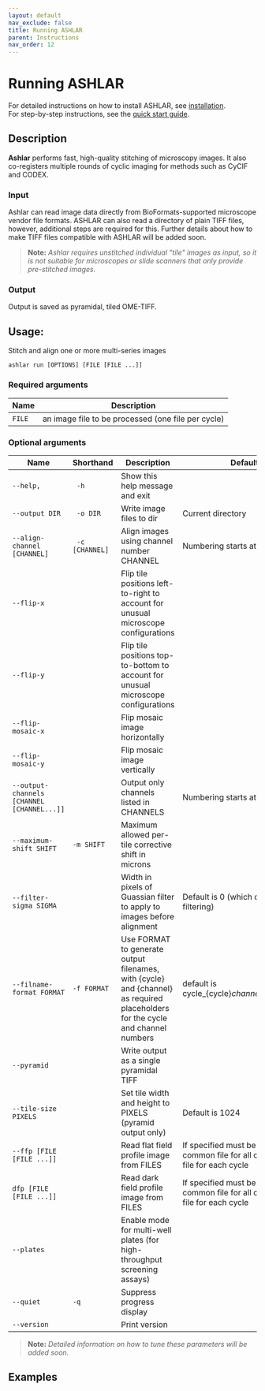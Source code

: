 ```yaml
---
layout: default
nav_exclude: false
title: Running ASHLAR
parent: Instructions
nav_order: 12
---
```


# Running ASHLAR

For detailed instructions on how to install ASHLAR, see [installation](./installation.html).  
For step-by-step instructions, see the [quick start guide](./).

## Description
**Ashlar** performs fast, high-quality stitching of microscopy images. It also co-registers multiple rounds of cyclic imaging for methods such as CyCIF and CODEX. 

### Input
Ashlar can read image data directly from BioFormats-supported microscope vendor file formats. ASHLAR can also read a directory of plain TIFF files, however, additional steps are required for this. Further details about how to make TIFF files compatible with ASHLAR will be added soon. 

> **Note:** *Ashlar requires unstitched individual "tile" images as input, so it is not suitable for microscopes or slide scanners that only provide pre-stitched images.*

### Output
Output is saved as pyramidal, tiled OME-TIFF.

## Usage:
Stitch and align one or more multi-series images
```
ashlar run [OPTIONS] [FILE [FILE ...]]
```

### Required arguments

| Name | Description |
|---|---|
| ```FILE``` | an image file to be processed (one file per cycle) |

### Optional arguments

|Name| Shorthand| Description | Default|
|---|---|---|---|
|```--help,```|``` -h```| Show this help message and exit| |
|```--output DIR```|``` -o DIR```|Write image files to dir|Current directory|
|```--align-channel [CHANNEL]```|``` -c [CHANNEL]```| Align images using channel number CHANNEL | Numbering starts at 0|
|```--flip-x```||Flip tile positions left-to-right to account for unusual microscope configurations | |
|```--flip-y```||Flip tile positions top-to-bottom to account for unusual microscope configurations | |
|```--flip-mosaic-x```||Flip mosaic image horizontally||
|```--flip-mosaic-y```||Flip mosaic image vertically||
|```--output-channels [CHANNEL [CHANNEL...]]```||Output only channels listed in CHANNELS|Numbering starts at 0|
|```--maximum-shift SHIFT```|```-m SHIFT```|Maximum allowed per-tile corrective shift in microns||
|```--filter-sigma SIGMA```||Width in pixels of Guassian filter to apply to images before alignment| Default is 0 (which disables filtering)|
|```--filname-format FORMAT```|```-f FORMAT```|Use FORMAT to generate output filenames, with {cycle} and {channel} as required placeholders for the cycle and channel numbers | default is cycle_{cycle}_channel_{channel}.tif|
|```--pyramid```||Write output as a single pyramidal TIFF||
|```--tile-size PIXELS```||Set tile width and height to PIXELS (pyramid output only)|Default is 1024|
|```--ffp [FILE [FILE ...]]```| | Read flat field profile image from FILES|If specified must be one common file for all cycles or one file for each cycle|
|```dfp [FILE [FILE ...]]```| |Read dark field profile image from FILES|If specified must be one common file for all cycles or one file for each cycle|
|```--plates```||Enable mode for multi-well plates (for high-throughput screening assays)||
|```--quiet```|```-q```|Suppress progress display||
|```--version```||Print version||
  
  > **Note:** *Detailed information on how to tune these parameters will be added soon.*
  
## Examples
